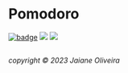 # Pomodoro
[![badge](https://img.shields.io/badge/-Clique%20aqui%20para%20testar-f8716c)](https://jaianeoliveira.github.io/pomodoro-app/) 
![](https://img.shields.io/badge/status-em%20desenvolvimento-1e2140)
![](https://img.shields.io/github/license/JaianeOliveira/pomodoro-app?style=social)

##
*copyright &copy; 2023 Jaiane Oliveira*
